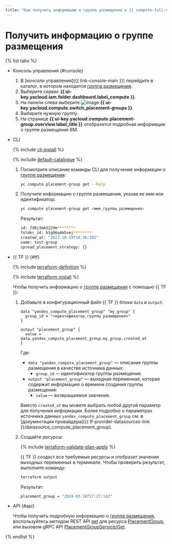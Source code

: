 ```yaml
---
title: "Как получить информацию о группе размещения в {{ compute-full-name }}"
---
```


# Получить информацию о группе размещения

{% list tabs %}

- Консоль управления {#console}

  1. В [консоли управления]({{ link-console-main }}) перейдите в каталог, в котором находится [группа размещения](../../concepts/placement-groups.md).
  1. Выберите сервис **{{ ui-key.yacloud.iam.folder.dashboard.label_compute }}**.
  1. На панели слева выберите ![image](../../../_assets/console-icons/copy-transparent.svg) **{{ ui-key.yacloud.compute.switch_placement-groups }}**.
  1. Выберите нужную группу.
  1. На странице **{{ ui-key.yacloud.compute.placement-group.overview.label_title }}** отобразится подробная информация о группе размещения ВМ.

- CLI

  {% include [cli-install](../../../_includes/cli-install.md) %}

  {% include [default-catalogue](../../../_includes/default-catalogue.md) %}

  1. Посмотрите описание команды CLI для получения информации о [группе размещения](../../concepts/placement-groups.md):

      ```bash
      yc compute placement-group get --help
      ```
      
  1. Получите информацию о группе размещения, указав ее имя или идентификатор:
      
      ```bash
      yc compute placement-group get <имя_группы_размещения>
      ```

      Результат:

      ```bash
      id: fd8j3mm3229m********
      folder_id: b1g86q4m5vej********
      created_at: "2023-10-19T10:36:38Z"
      name: test-group
      spread_placement_strategy: {}
      ```

- {{ TF }} {#tf}

  {% include [terraform-definition](../../../_tutorials/_tutorials_includes/terraform-definition.md) %}

  {% include [terraform-install](../../../_includes/terraform-install.md) %}

  Чтобы получить информацию о [группе размещения](../../concepts/placement-groups.md) с помощью {{ TF }}:

  1. Добавьте в конфигурационный файл {{ TF }} блоки `data` и `output`:

      ```hcl
      data "yandex_compute_placement_group" "my_group" {
        group_id = "<идентификатор_группы_размещения>"
      }

      output "placement_group" {
        value = data.yandex_compute_placement_group.my_group.created_at
      }
      ```

      Где:

      * `data "yandex_compute_placement_group"` — описание группы размещения в качестве источника данных:
        * `group_id` — идентификатор группы размещения.
      * `output "placement_group"` — выходная переменная, которая содержит информацию о времени создания группы размещения:
        * `value` — возвращаемое значение.

      Вместо `created_at` вы можете выбрать любой другой параметр для получения информации. Более подробно о параметрах источника данных `yandex_compute_placement_group` см. в [документации провайдера]({{ tf-provider-datasources-link }}/datasource_compute_placement_group).

  1. Создайте ресурсы:

      {% include [terraform-validate-plan-apply](../../../_tutorials/_tutorials_includes/terraform-validate-plan-apply.md) %}

      {{ TF }} создаст все требуемые ресурсы и отобразит значения выходных переменных в терминале. Чтобы проверить результат, выполните команду:

      ```bash
      terraform output
      ```

      Результат:

      ```bash
      placement_group = "2024-03-18T17:27:14Z"
      ```

- API {#api}

  Чтобы получить подробную информацию о [группе размещения](../../concepts/placement-groups.md), воспользуйтесь методом REST API [get](../../api-ref/PlacementGroup/get.md) для ресурса [PlacementGroup](../../api-ref/PlacementGroup/index.md), или вызовом gRPC API [PlacementGroupService/Get](../../api-ref/grpc/placement_group_service.md#Get).

{% endlist %}
